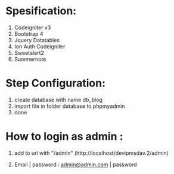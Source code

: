 # **Spesification**:

1. Codeigniter v3
2. Bootstrap 4
3. Jquery Datatables
4. Ion Auth Codeigniter
5. Sweetalert2
6. Summernote

# **Step Configuration**:

1. create database with name db_blog
2. import file in folder database to phpmyadmin
3. done


# **How to login as admin :** 

1. add to url with "/admin" (http://localhost/devipmsdav.2/admin)


2. Email | password : admin@admin.com | password

